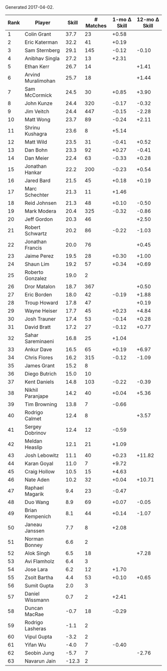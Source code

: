 Generated 2017-04-02.

| Rank | Player             | Skill | # Matches | 1-mo Δ Skill | 12-mo Δ Skill |
|------|--------------------|-------|-----------|--------------|---------------|
|    1 | Colin Grant        |  37.7 |        23 |        +0.58 |               |
|    2 | Eric Katerman      |  32.2 |        41 |        +0.19 |               |
|    3 | Sam Sternberg      |  29.1 |       145 |        -0.12 |         -0.10 |
|    4 | Anibhav Singla     |  27.2 |        13 |        +2.31 |               |
|    5 | Ethan Kerr         |  26.7 |        14 |              |         +1.41 |
|    6 | Arvind Muralimohan |  25.7 |        18 |              |         +1.44 |
|    7 | Sam McCormick      |  24.5 |        30 |        +0.85 |         +3.90 |
|    8 | John Kunze         |  24.4 |       320 |        -0.17 |         -0.32 |
|    9 | Jim Veitch         |  24.4 |       447 |        -0.15 |         -2.28 |
|   10 | Matt Wong          |  23.7 |        89 |        -0.24 |         +2.11 |
|   11 | Shrinu Kushagra    |  23.6 |         8 |        +5.14 |               |
|   12 | Matt Wild          |  23.5 |        31 |        -0.41 |         +0.52 |
|   13 | Dan Bohn           |  23.3 |        92 |        +0.27 |         -0.41 |
|   14 | Dan Meier          |  22.4 |        63 |        -0.33 |         +0.28 |
|   15 | Jonathan Hankar    |  22.2 |       200 |        -0.23 |         +0.54 |
|   16 | Jared Bard         |  21.5 |        45 |        +0.18 |         +0.19 |
|   17 | Marc Schechter     |  21.3 |        11 |        +1.46 |               |
|   18 | Reid Johnsen       |  21.3 |        48 |        +0.10 |         -0.50 |
|   19 | Mark Modera        |  20.4 |       325 |        -0.32 |         -0.86 |
|   20 | Jeff Gordon        |  20.3 |        46 |              |         +2.50 |
|   21 | Robert Schwartz    |  20.2 |        86 |        -0.22 |         -1.03 |
|   22 | Jonathan Francis   |  20.0 |        76 |              |         +0.45 |
|   23 | Jaime Perez        |  19.5 |        28 |        +0.30 |         +1.00 |
|   24 | Shaun Lim          |  19.2 |        57 |        +0.34 |         +0.69 |
|   25 | Roberto Gonzalez   |  19.0 |         2 |              |               |
|   26 | Dror Matalon       |  18.7 |       367 |              |         +0.50 |
|   27 | Eric Borden        |  18.0 |        42 |        -0.19 |         +1.88 |
|   28 | Troup Howard       |  17.8 |        47 |              |         +0.19 |
|   29 | Wayne Heiser       |  17.7 |        45 |        +0.23 |         +4.84 |
|   30 | Josh Trauner       |  17.4 |        53 |        -0.14 |         +0.28 |
|   31 | David Bratt        |  17.2 |        27 |        -0.12 |         +0.77 |
|   32 | Sahar Sareminaeni  |  16.8 |        25 |        +1.04 |               |
|   33 | Ankur Dave         |  16.5 |        65 |        +0.19 |         +6.97 |
|   34 | Chris Flores       |  16.2 |       315 |        -0.12 |         -1.09 |
|   35 | James Grant        |  15.2 |         8 |              |               |
|   36 | Diego Butrich      |  15.0 |        10 |              |               |
|   37 | Kent Daniels       |  14.8 |       103 |        -0.22 |         -0.39 |
|   38 | Nikhil Paranjape   |  14.2 |        40 |        +0.04 |         +5.36 |
|   39 | Tim Browning       |  13.8 |         7 |        -0.66 |               |
|   40 | Rodrigo Calmet     |  12.4 |         8 |              |         +3.57 |
|   41 | Sergey Dobrinov    |  12.4 |        12 |        -0.59 |               |
|   42 | Meldan Heaslip     |  12.1 |        21 |        +1.09 |               |
|   43 | Josh Lebowitz      |  11.1 |        40 |        +0.23 |        +11.82 |
|   44 | Karan Goyal        |  11.0 |         7 |        +9.72 |               |
|   45 | Craig Hollow       |  10.5 |        15 |        +4.63 |               |
|   46 | Nate Aden          |  10.2 |        32 |        +0.04 |        +10.71 |
|   47 | Raphael Magarik    |   9.4 |        23 |        -0.47 |               |
|   48 | Duo Wang           |   8.9 |        69 |        +0.07 |         -0.05 |
|   49 | Brian Kempenich    |   8.1 |        44 |        +0.14 |         -1.07 |
|   50 | Janeau Janssen     |   7.7 |         8 |        +2.08 |               |
|   51 | Norman Bonney      |   6.6 |         2 |              |               |
|   52 | Alok Singh         |   6.5 |        18 |              |         +7.28 |
|   53 | Avi Flamholz       |   6.4 |         3 |              |               |
|   54 | Jose Lara          |   6.2 |        12 |        +1.70 |               |
|   55 | Zsolt Bartha       |   4.4 |        53 |        +0.10 |         +0.65 |
|   56 | Sumit Gupta        |   2.0 |         3 |              |               |
|   57 | Daniel Wissmann    |   0.7 |         2 |        +2.41 |               |
|   58 | Duncan MacRae      |  -0.7 |        18 |        -0.29 |               |
|   59 | Rodrigo Lasheras   |  -1.1 |         2 |              |               |
|   60 | Vipul Gupta        |  -3.2 |         2 |              |               |
|   61 | Yifan Wu           |  -4.0 |         7 |        -0.40 |               |
|   62 | Seobin Jung        |  -5.7 |         7 |              |         -2.76 |
|   63 | Navarun Jain       | -12.3 |         2 |              |               |